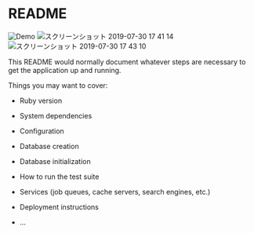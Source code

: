 # README

![Demo](https://user-images.githubusercontent.com/49772502/62114895-7c5fe580-b2f2-11e9-8b74-1060b94d95a7.gif)
![スクリーンショット 2019-07-30 17 41 14](https://user-images.githubusercontent.com/49772502/62115621-ac5bb880-b2f3-11e9-96c6-b7e5d51fa0bc.png)
![スクリーンショット 2019-07-30 17 43 10](https://user-images.githubusercontent.com/49772502/62115646-b5e52080-b2f3-11e9-8ea7-f89319871f4f.png)




This README would normally document whatever steps are necessary to get the
application up and running.

Things you may want to cover:

* Ruby version

* System dependencies

* Configuration

* Database creation

* Database initialization

* How to run the test suite

* Services (job queues, cache servers, search engines, etc.)

* Deployment instructions

* ...
